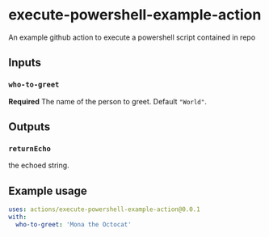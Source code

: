 # execute-powershell-example-action
An example github action to execute a powershell script contained in repo 

## Inputs

### `who-to-greet`

**Required** The name of the person to greet. Default `"World"`.

## Outputs

### `returnEcho`

the echoed string.

## Example usage

```yaml
uses: actions/execute-powershell-example-action@0.0.1
with:
  who-to-greet: 'Mona the Octocat'
```